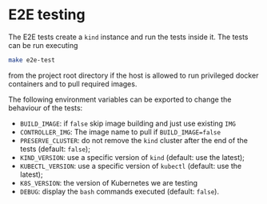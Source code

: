 # E2E testing

The E2E tests create a `kind` instance and run the tests inside it.
The tests can be run executing

``` bash
make e2e-test
```

from the project root directory if the host is allowed to run privileged
docker containers and to pull required images.

The following environment variables can be exported to change the behaviour
of the tests:

* `BUILD_IMAGE`: if `false` skip image building and just use existing `IMG`
* `CONTROLLER_IMG`: The image name to pull if `BUILD_IMAGE=false`
* `PRESERVE_CLUSTER`: do not remove the `kind` cluster after the end of the
  tests (default: `false`);
* `KIND_VERSION`: use a specific version of `kind` (default: use the latest);
* `KUBECTL_VERSION`: use a specific version of `kubectl` (default: use the
  latest);
* `K8S_VERSION`: the version of Kubernetes we are testing
* `DEBUG`: display the `bash` commands executed (default: `false`).
